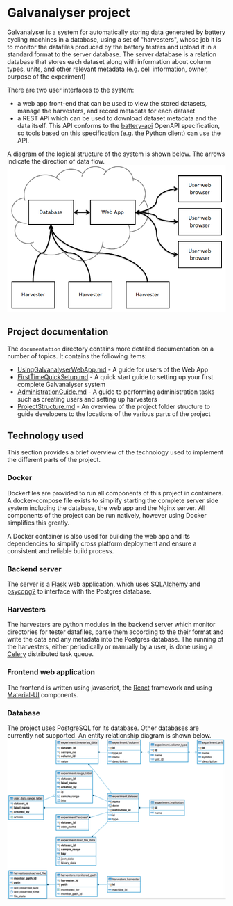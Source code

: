 # Galvanalyser project

Galvanalyser is a system for automatically storing data generated by battery cycling 
machines in a database, using a set of "harvesters", whose job it is to monitor the 
datafiles produced by the battery testers and upload it in a standard format to the 
server database. The server database is a relation database that stores each dataset 
along with information about column types, units, and other relevant metadata (e.g. cell 
information, owner, purpose of the experiment)

There are two user interfaces to the system:
- a web app front-end that can be used to view the stored datasets, manage the 
  harvesters, and record metadata for each dataset
- a REST API which can be used to download dataset metadata and the data itself. This 
  API conforms to the [battery-api](https://github.com/martinjrobins/battery-api) 
  OpenAPI specification, so tools based on this specification (e.g. the Python client) 
  can use the API.
  
A diagram of the logical structure of the system is shown below. The arrows indicate the 
direction of data flow.
![The logical relationship of the various Galvanalyser components](./documentation/GalvanalyserStructure.PNG)

## Project documentation

The `documentation` directory contains more detailed documentation on a number of topics. It contains the following items:
* [UsingGalvanalyserWebApp.md](./documentation/UsingGalvanalyserWebApp.md) - A guide for users of the Web App
* [FirstTimeQuickSetup.md](./documentation/FirstTimeQuickSetup.md) - A quick start guide to setting up your first complete Galvanalyser system
* [AdministrationGuide.md](./documentation/AdministrationGuide.md) - A guide to performing administration tasks such as creating users and setting up harvesters
* [ProjectStructure.md](./documentation/ProjectStructure.md) - An overview of the project folder structure to guide developers to the locations of the various parts of the project

## Technology used

This section provides a brief overview of the technology used to implement the different parts of the project.

### Docker

Dockerfiles are provided to run all components of this project in containers. A docker-compose file exists to simplify starting the complete server side system including the database, the web app and the Nginx server. All components of the project can be run natively, however using Docker simplifies this greatly.

A Docker container is also used for building the web app and its dependencies to simplify cross platform deployment and ensure a consistent and reliable build process.

### Backend server

The server is a [Flask](flask.palletsprojects.com) web application, which uses 
[SQLAlchemy](https://www.sqlalchemy.org/) and [psycopg2](https://www.psycopg.org/) to 
interface with the Postgres database.

### Harvesters 

The harvesters are python modules in the backend server which monitor directories for 
tester datafiles, parse them according to the their format and write the data and any 
metadata into the Postgres database. The running of the harvesters, either periodically 
or manually by a user, is done using a [Celery](https://docs.celeryproject.org/) 
distributed task queue.

### Frontend web application

The frontend is written using javascript, the [React](https://reactjs.org/) framework 
and using [Material-UI](https://material-ui.com/) components.


### Database

The project uses PostgreSQL for its database. Other databases are currently not 
supported. An entity relationship diagram is shown below.
![Galvanalyser entity relationship diagram](./documentation/Galvanalyser_DB_ERD.png)
